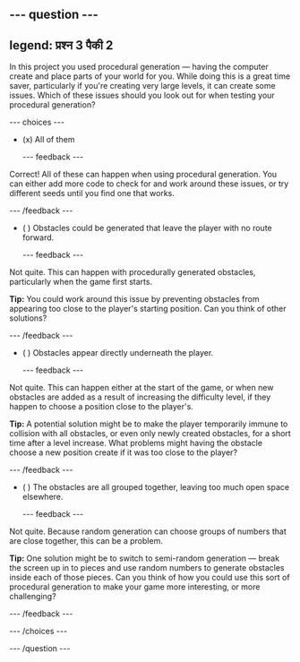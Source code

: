 --- question ---
---
legend: प्रश्न 3 पैकी 2
---

In this project you used procedural generation — having the computer create and place parts of your world for you. While doing this is a great time saver, particularly if you're creating very large levels, it can create some issues. Which of these issues should you look out for when testing your procedural generation?

--- choices ---

- (x) All of them

  --- feedback ---

Correct! All of these can happen when using procedural generation. You can either add more code to check for and work around these issues, or try different seeds until you find one that works.

  --- /feedback ---

- ( ) Obstacles could be generated that leave the player with no route forward.

  --- feedback ---

Not quite. This can happen with procedurally generated obstacles, particularly when the game first starts.


**Tip:** You could work around this issue by preventing obstacles from appearing too close to the player's starting position. Can you think of other solutions?

  --- /feedback ---

- ( ) Obstacles appear directly underneath the player.

  --- feedback ---

Not quite. This can happen either at the start of the game, or when new obstacles are added as a result of increasing the difficulty level, if they happen to choose a position close to the player's.


**Tip:** A potential solution might be to make the player temporarily immune to collision with all obstacles, or even only newly created obstacles, for a short time after a level increase. What problems might having the obstacle choose a new position create if it was too close to the player?

  --- /feedback ---

- ( ) The obstacles are all grouped together, leaving too much open space elsewhere.

  --- feedback ---

Not quite. Because random generation can choose groups of numbers that are close together, this can be a problem.


**Tip:** One solution might be to switch to semi-random generation — break the screen up in to pieces and use random numbers to generate obstacles inside each of those pieces. Can you think of how you could use this sort of procedural generation to make your game more interesting, or more challenging?

  --- /feedback ---

--- /choices ---

--- /question ---
